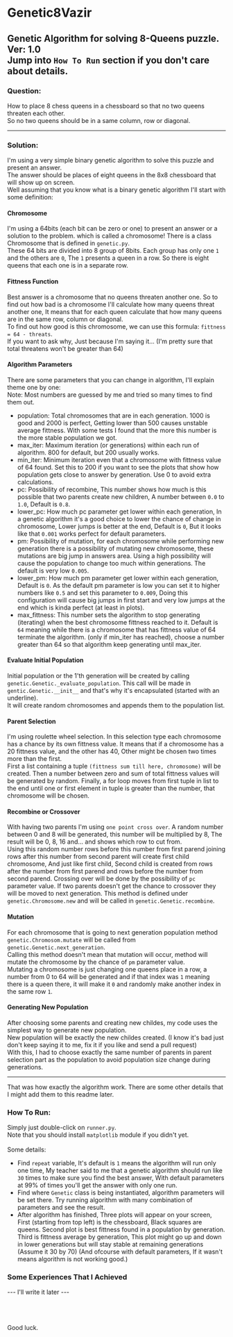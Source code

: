 # Genetic8Vazir
Genetic Algorithm for solving 8-Queens puzzle.
<br>
Ver: 1.0
<br>
Jump into `How To Run` section if you don't care about details.
---
### Question:
How to place 8 chess queens in a chessboard so that no two queens threaten each other.
<br>
So no two queens should be in a same column, row or diagonal.

---
### Solution:
I'm using a very simple binary genetic algorithm to solve this puzzle and present an answer.
<br>
The answer should be places of eight queens in the 8x8 chessboard that will show up on screen.
<br>
Well assuming that you know what is a binary genetic algorithm I'll start with some definition:
#### Chromosome
I'm using a 64bits (each bit can be zero or one) to present an answer or a solution to the problem. which is called a
chromosome! There is a class Chromosome that is defined in `genetic.py`.
<br>
These 64 bits are divided into 8 group of 8bits. Each group has only one `1` and the others are `0`, 
The `1` presents a queen in a row. So there is eight queens that each one is in a separate row.

#### Fittness Function
Best answer is a chromosome that no queens threaten another one.
So to find out how bad is a chromosome I'll calculate how many queens threat another one, 
It means that for each queen calculate that how many queens are in the same row, column or diagonal.
<br>
To find out how good is this chromosome, we can use this formula: `fittness = 64 - threats`.
<br>
If you want to ask why, Just because I'm saying it... (I'm pretty sure that total threatens won't be greater than 64)

#### Algorithm Parameters
There are some parameters that you can change in algorithm, I'll explain theme one by one: <br>
Note: Most numbers are guessed by me and tried so many times to find them out.
- population: Total chromosomes that are in each generation. 
1000 is good and 2000 is perfect, Getting lower than 500 causes unstable average fittness. 
With some tests I found that the more this number is the more stable population we got.
- max_iter: Maximum iteration (or generations) within each run of algorithm. 800 for default, but 200 usually works.
- min_iter: Minimum iteration even that a chromosome with fittness value of 64 found.
Set this to 200 if you want to see the plots that show how population gets close to answer by generation. 
Use 0 to avoid extra calculations.
- pc: Possibility of recombine, This number shows how much is this possible that two parents create new children,
A number between `0.0` to `1.0`, Default is `0.8`.
- lower_pc: How much pc parameter get lower within each generation, 
In a genetic algorithm it's a good choice to lower the chance of change in chromosome, 
Lower jumps is better at the end, Default is `0`, But it looks like that `0.001` works perfect for default parameters.
- pm: Possibility of mutation, for each chromosome while performing new generation there is a possibility of
mutating new chromosome, these mutations are big jump in answers area. Using a high possibility will cause the 
population to change too much within generations. The default is very low `0.005`.
- lower_pm: How much pm parameter get lower within each generation,
Default is `0`. As the default pm parameter is low you can set it to higher numbers like `0.5` and 
set this parameter to `0.009`, Doing this configuration will cause big jumps in first start and very low 
jumps at the end which is kinda perfect (at least in plots).
- max_fittness: This number sets the algorithm to stop generating (iterating) when the best chromosome fittness 
reached to it. Default is `64` meaning while there is a chromosome that has fittness value of 64 terminate the 
algorithm. (only if min_iter has reached), choose a number greater than 64 so that algorithm keep generating 
until max_iter.

#### Evaluate Initial Population
Initial population or the 1'th generation will be created by calling `genetic.Genetic._evaluate_population`.
This call will be made in `gentic.Genetic.__init__` and that's why it's encapsulated 
(started with an underline). <br>
It will create random chromosomes and appends them to the population list.

#### Parent Selection
I'm using roulette wheel selection. In this selection type each chromosome has a chance by its own fittness value.
It means that if a chromosome has a 20 fittness value, and the other has 40, Other might be chosen
two times more than the first.
<br>
First a list containing a tuple `(fittness sum till here, chromosome)` will be created. 
Then a number between zero and sum of total fittness values will be generated by random.
Finally, a for loop moves from first tuple in list to the end until one or first element in tuple is 
greater than the number, that chromosome will be chosen.

#### Recombine or Crossover
With having two parents I'm using `one point cross over`. A random number between 0 and 8 will be generated, 
this number will be multiplied by 8, The result will be 0, 8, 16 and... and shows which row to cut from.
<br> 
Using this random number rows before this number from first parend joining rows after this number from second parent
will create first child chromosome, And just like first child, Second child is created from rows after the number 
from first parend and rows before the number from second parend.
Crossing over will be done by the possibility of `pc` parameter value. If two parents doesn't get the chance to 
crossover they will be moved to next generation.
This method is defined under `genetic.Chromosome.new` and will be called in `genetic.Genetic.recombine`.

#### Mutation
For each chromosome that is going to next generation population method `genetic.Chromosom.mutate` will be called 
from `genetic.Genetic.next_generation`.
<br>
Calling this method doesn't mean that mutation will occur, method will mutate the chromosome by the chance 
of `pm` parameter value.
<br>
Mutating a chromosome is just changing one queens place in a row, a number from 0 to 64 will be generated and 
if that index was `1` meaning there is a queen there, it will make it `0` and randomly make another index
in the same row `1`.

#### Generating New Population
After choosing some parents and creating new childes, my code uses the simplest way to generate new population.
<br>
New population will be exactly the new childes created. (I know it's bad just don't keep saying it to me,
fix it if you like and send a pull request)
<br> 
With this, I had to choose exactly the same number of parents in parent selection part as the population 
to avoid population size change during generations.

---
That was how exactly the algorithm work. There are some other details that I might add them to this readme later.

### How To Run:
Simply just double-click on `runner.py`.
<br>
Note that you should install `matplotlib` module if you didn't yet.
<br><br>
Some details:
- Find `repeat` variable, It's default is `1` means the algorithm will run only one time, 
My teacher said to me that a genetic algorithm should run like `30` times to make sure you find the best answer, 
With default parameters at 99% of times you'll get the answer with only one run.
- Find where `Genetic` class is being instantiated, algorithm parameters will be set there. 
Try running algorithm with many combination of parameters and see the result.
- After algorithm has finished, Three plots will appear on your screen, First (starting from top left) is 
the chessboard, Black squares are queens. Second plot is best fittness found in a population by generation. 
Third is fittness average by generation, This plot might go up and down in lower generations but will stay stable
at remaining generations (Assume it 30 by 70) (And ofcourse with default parameters, If it wasn't means 
algorithm is not working good.)


### Some Experiences That I Achieved

--- I'll write it later ---

<br><br><br>
Good luck.